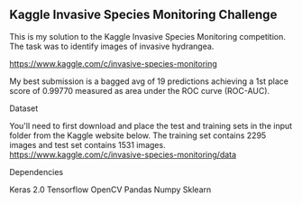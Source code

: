 ## Kaggle Invasive Species Monitoring Challenge

This is my solution to the Kaggle Invasive Species Monitoring competition. The task was to identify images of invasive hydrangea.

https://www.kaggle.com/c/invasive-species-monitoring

My best submission is a bagged avg of 19 predictions achieving a 1st place score of 0.99770 measured as area under the ROC curve (ROC-AUC).

Dataset

You'll need to first download and place the test and training sets in the input folder from the Kaggle website below. The training set contains 2295 images and test set contains 1531 images. https://www.kaggle.com/c/invasive-species-monitoring/data

Dependencies

Keras 2.0
Tensorflow
OpenCV
Pandas
Numpy
Sklearn
